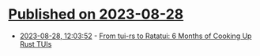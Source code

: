 # [Published on 2023-08-28](index.md)

* [2023-08-28, 12:03:52](https://lobste.rs/s/vlmsti/from_tui_rs_ratatui_6_months_cooking_up) - [From tui-rs to Ratatui: 6 Months of Cooking Up Rust TUIs](https://blog.orhun.dev/ratatui-0-23-0/)
